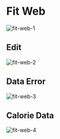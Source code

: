 # Fit Web
![fit-web-1](https://user-images.githubusercontent.com/65010518/181179006-70753910-4945-4caa-8576-4336193304e1.png)

## Edit
![fit-web-2](https://user-images.githubusercontent.com/65010518/181426970-46151573-a55b-4040-a9a2-80d057799215.png)

## Data Error 
![fit-web-3](https://user-images.githubusercontent.com/65010518/181427034-0eec67dc-365c-4890-8ac3-e320d693c99a.png)

## Calorie Data
![fit-web-4](https://user-images.githubusercontent.com/65010518/181427306-cb8fa2e7-f6e8-4092-b9a7-d3247a538844.png)

